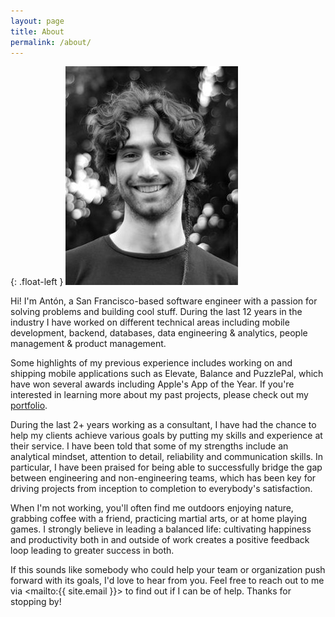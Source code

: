 ```yaml
---
layout: page
title: About
permalink: /about/
---
```


{: .float-left }
![Author](/images/anton.jpg)

Hi! I'm Antón, a San Francisco-based software engineer with a passion for solving problems and building cool stuff. During the last 12 years in the industry I have worked on different technical areas including mobile development, backend, databases, data engineering & analytics, people management & product management.

Some highlights of my previous experience includes working on and shipping mobile applications such as Elevate, Balance and PuzzlePal, which have won several awards including Apple's App of the Year. If you're interested in learning more about my past projects, please check out my [portfolio](/portfolio).

During the last 2+ years working as a consultant, I have had the chance to help my clients achieve various goals by putting my skills and experience at their service. I have been told that some of my strengths include an analytical mindset, attention to detail, reliability and communication skills. In particular, I have been praised for being able to successfully bridge the gap between engineering and non-engineering teams, which has been key for driving projects from inception to completion to everybody's satisfaction.

When I'm not working, you'll often find me outdoors enjoying nature, grabbing coffee with a friend, practicing martial arts, or at home playing games. I strongly believe in leading a balanced life: cultivating happiness and productivity both in and outside of work creates a positive feedback loop leading to greater success in both.

If this sounds like somebody who could help your team or organization push forward with its goals, I'd love to hear from you. Feel free to reach out to me via <mailto:{{ site.email }}> to find out if I can be of help. Thanks for stopping by!
